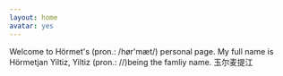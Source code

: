 ```yaml
---
layout: home
avatar: yes
---
```


Welcome to Hörmet's (pron.: /hør'mæt/) personal page. My full name is Hörmetjan Yiltiz, Yiltiz (pron.: //)being the famliy name.
 玉尔麦提江

